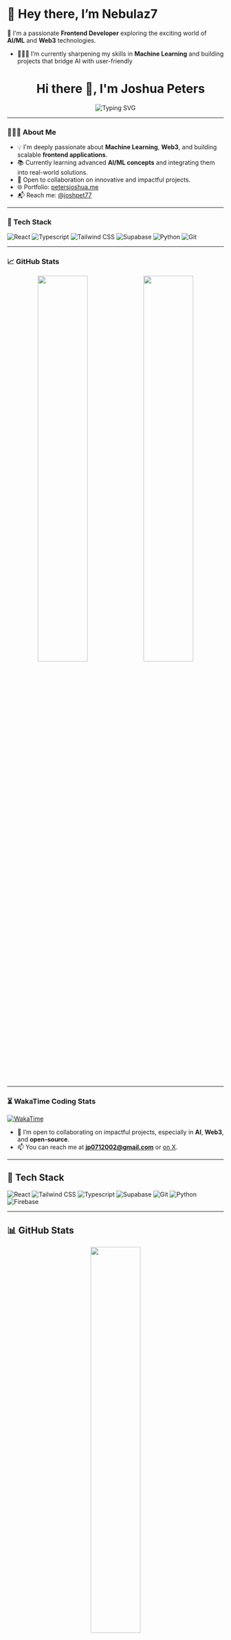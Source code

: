 # 👋 Hey there, I’m Nebulaz7

🚀 I'm a passionate **Frontend Developer** exploring the exciting world of **AI/ML** and **Web3** technologies.

- 👨🏽‍💻 I’m currently sharpening my skills in **Machine Learning** and building projects that bridge AI with user-friendly<h1 align="center">
  Hi there 👋, I'm Joshua Peters
</h1>

<p align="center">
  <img src="https://readme-typing-svg.herokuapp.com?font=Fira+Code&weight=500&size=22&pause=1000&color=F76E6E&center=true&vCenter=true&width=435&lines=Frontend+Developer;AI+%2F+ML+Enthusiast;Web3+Explorer;Open+Source+Contributor" alt="Typing SVG" />
</p>

---

### 👨🏽‍💻 About Me

- 💡 I'm deeply passionate about **Machine Learning**, **Web3**, and building scalable **frontend applications**.
- 📚 Currently learning advanced **AI/ML concepts** and integrating them into real-world solutions.
- 🤝 Open to collaboration on innovative and impactful projects.
- 🌐 Portfolio: [petersjoshua.me](https://petersjoshua.me)
- 📬 Reach me: [@joshpet77](https://twitter.com/joshpet77)

---

### 🚀 Tech Stack

![React](https://img.shields.io/badge/React-20232A?style=for-the-badge&logo=react)
![Typescript](https://img.shields.io/badge/TypeScript-007ACC?style=for-the-badge&logo=typescript)
![Tailwind CSS](https://img.shields.io/badge/Tailwind_CSS-38B2AC?style=for-the-badge&logo=tailwind-css)
![Supabase](https://img.shields.io/badge/Supabase-3ECF8E?style=for-the-badge&logo=supabase)
![Python](https://img.shields.io/badge/Python-FFD43B?style=for-the-badge&logo=python)
![Git](https://img.shields.io/badge/Git-F05032?style=for-the-badge&logo=git)

---

### 📈 GitHub Stats

<p align="center">
  <img width="48%" src="https://github-readme-stats.vercel.app/api?username=Nebulaz7&show_icons=true&theme=tokyonight" />
  <img width="48%" src="https://github-readme-streak-stats.herokuapp.com?user=Nebulaz7&theme=tokyonight" />
</p>

---

### ⏳ WakaTime Coding Stats

<!-- Replace with your WakaTime username -->
[![WakaTime](https://wakatime.com/badge/user/Nebulaz7.svg)](https://wakatime.com/@Nebulaz7)




- 🤝 I’m open to collaborating on impactful projects, especially in **AI**, **Web3**, and **open-source**.
- 📫 You can reach me at **jp0712002@gmail.com** or [on X](https://x.com/joshpet77).

---

## 🔧 Tech Stack

![React](https://img.shields.io/badge/-React-05122A?style=flat&logo=react)
![Tailwind CSS](https://img.shields.io/badge/-Tailwind-05122A?style=flat&logo=tailwindcss)
![Typescript](https://img.shields.io/badge/-Typescript-05122A?style=flat&logo=typescript)
![Supabase](https://img.shields.io/badge/-Supabase-05122A?style=flat&logo=supabase)
![Git](https://img.shields.io/badge/-Git-05122A?style=flat&logo=git)
![Python](https://img.shields.io/badge/-Python-05122A?style=flat&logo=python)
![Firebase](https://img.shields.io/badge/-Firebase-05122A?style=flat&logo=firebase)

---

## 📊 GitHub Stats

<p align="center">
  <img width="48%" src="https://github-readme-stats.vercel.app/api?username=Nebulaz7&show_icons=true&theme=radical" />
</p>

---

## ⏳ What I'm up to

- 🌐 Exploring real-world **AI applications** in agriculture, education & productivity
- 📦 Building useful, beautiful tools with **React**, **Next.js**, and **Supabase**
- 🌍 Learning how **Web3** can decentralize access to opportunity

---

## 🧠 Fun Fact

I believe **code is a superpower**, and I'm always down to build the next big thing — or help someone do it.

---

## 📫 Let's Connect

[![Twitter Badge](https://img.shields.io/badge/-@your_handle-1DA1F2?style=flat&logo=Twitter&logoColor=white)](https://twitter.com/joshpet77)
[![LinkedIn Badge](https://img.shields.io/badge/-LinkedIn-0077B5?style=flat&logo=Linkedin&logoColor=white)](https://linkedin.com/in/yourusername)
[![Portfolio Badge](https://img.shields.io/badge/-Portfolio-000?style=flat&logo=firefox&logoColor=white)](https://petersjoshua.me)

---

🧠 _“Stay curious. Keep building. Never stop learning.”_

